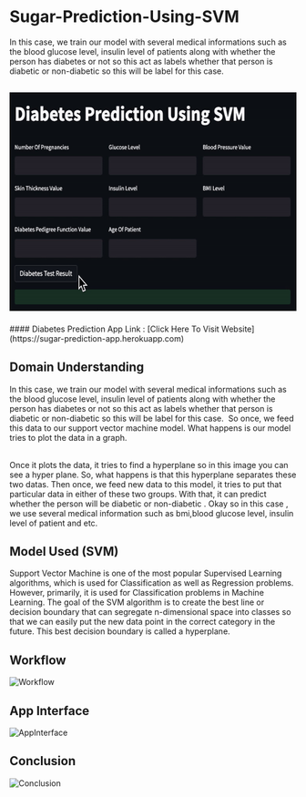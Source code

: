 # Sugar-Prediction-Using-SVM
In this case, we train our model with several medical informations such as the blood glucose level, insulin level of patients along with whether the person has diabetes or not so this act as labels whether that person is diabetic or non-diabetic so this will be label for this case.
<h2 align="center">
    <img src="https://github.com/CatalystsReachOut/Diabetes-Prediction-Using-SVM/blob/main/ezgif.com-gif-maker-2.gif" 
         alt="Waving hand animated gif"
         height="384"
         width="600" />
</h2>
#### Diabetes Prediction App Link : [Click Here To Visit Website](https://sugar-prediction-app.herokuapp.com)<br>

## Domain Understanding
<p>In this case, we train our model with several medical informations such as the blood glucose level, insulin level of patients along with whether the person has diabetes or not so this act as labels whether that person is diabetic or non-diabetic so this will be label for this case. 
So once, we feed this data to our support vector machine model. What happens is our model tries to plot the data in a graph.</p><br> 
Once it plots the data, it tries to find a hyperplane so in this image you can see a hyper plane. So, what happens is that this hyperplane separates these two datas.
Then once, we feed  new data to this model, it tries to put that particular data in either of these two groups. With that, it can predict whether the person will be diabetic or non-diabetic .
Okay so in this case , we use several medical information such as bmi,blood glucose level, insulin level of patient and etc.<br>

## Model Used (SVM)
Support Vector Machine is one of the most popular Supervised Learning algorithms, which is used for Classification as well as Regression problems. 
However, primarily, it is used for Classification problems in Machine Learning.
The goal of the SVM algorithm is to create the best line or decision boundary that can segregate n-dimensional space into classes so that we can easily put the new data point in the correct category in the future. This best decision boundary is called a hyperplane.

## Workflow
![Workflow](https://github.com/CatalystsReachOut/Sugar-Prediction-Using-SVM/blob/main/WorkFlow.png)

## App Interface
![AppInterface](https://github.com/CatalystsReachOut/Sugar-Prediction-Using-SVM/blob/main/App%20Interface.png)

## Conclusion
![Conclusion](https://github.com/CatalystsReachOut/Sugar-Prediction-Using-SVM/blob/main/Conclusion.png)
